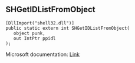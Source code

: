 ## SHGetIDListFromObject

```
[DllImport("shell32.dll")]
public static extern int SHGetIDListFromObject(
   object punk,
   out IntPtr ppidl
);
```

Microsoft documentation: [Link](https://docs.microsoft.com/en-us/windows/win32/api/shobjidl_core/nf-shobjidl_core-shgetidlistfromobject)
